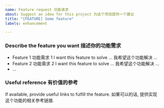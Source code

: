 ```yaml
---
name: Feature request 功能请求
about: Suggest an idea for this project 为这个项目提供一个建议
title: "[FEATURE] Some feature"
labels: enhancement

---
```


### Describe the feature you want 描述你的功能需求

- Feature 1 功能需求 1
  I want this feature to solve ...
  我希望这个功能解决 ...
- Feature 2 功能需求 2
  I want this feature to solve ...
  我希望这个功能解决 ...
- ...

### Useful reference 有价值的参考

If available, provide useful links to fulfill the feature.
如果可以的话, 提供实现这个功能的相关参考链接.
